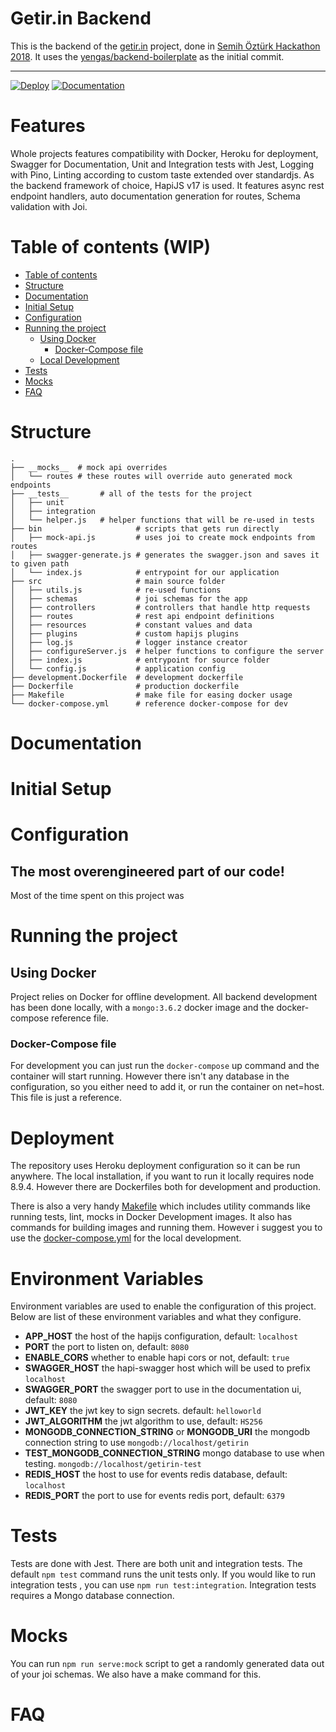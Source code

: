 <div align="center>
    <img src="https://github.com/hapijs/hapi/raw/65944e55ea35189c68b2a5bd9f8cc039e5147961/images/17.png" alt="Getir.in Backend">
    <h1>Getir.in Backend</h1>
</div>

This is the backend of the [getir.in](https://github.com/getirin) project, done in [Semih Öztürk Hackathon 2018](http://hackathon.getir.com). It uses the [yengas/backend-boilerplate](https://github.com/Yengas/backend-boilerplate) as the initial commit. 

--------------------

[![Deploy](https://www.herokucdn.com/deploy/button.svg)](https://heroku.com/deploy?template=https://github.com/yengas/backend-boilerplate)
[![Documentation](https://img.shields.io/swagger/valid/2.0/https/api.getir.in/swagger.json.svg)](https://api.getir.in/documentation)

# Features

Whole projects features compatibility with Docker, Heroku for deployment, Swagger for Documentation, Unit and Integration tests with Jest, Logging with Pino, Linting according to custom taste extended over standardjs. As the backend framework of choice, HapiJS v17 is used. It features async rest endpoint handlers, auto documentation generation for routes, Schema validation with Joi.

Table of contents (WIP)
=================

<!--ts-->
   * [Table of contents](#table-of-contents)
   * [Structure](#structure)
   * [Documentation](#documentation)
   * [Initial Setup](#initial-setup)
   * [Configuration](#configuration)
   * [Running the project](#running-the-project)
      * [Using Docker](#using-docker)
        * [Docker-Compose file](#docker-compose-file)
      * [Local Development](#local-files)
   * [Tests](#tests)
   * [Mocks](#mocks)
   * [FAQ](#faq)
<!--te-->

# Structure
```
.
├── __mocks__  # mock api overrides 
│   └── routes # these routes will override auto generated mock endpoints
├── __tests__       # all of the tests for the project
│   ├── unit        
│   ├── integration 
│   └── helper.js   # helper functions that will be re-used in tests
├── bin                     # scripts that gets run directly
│   ├── mock-api.js         # uses joi to create mock endpoints from routes
│   ├── swagger-generate.js # generates the swagger.json and saves it to given path
│   └── index.js            # entrypoint for our application
├── src                     # main source folder
│   ├── utils.js            # re-used functions
│   ├── schemas             # joi schemas for the app
│   ├── controllers         # controllers that handle http requests
│   ├── routes              # rest api endpoint definitions
│   ├── resources           # constant values and data
│   ├── plugins             # custom hapijs plugins
│   ├── log.js              # logger instance creator
│   ├── configureServer.js  # helper functions to configure the server
│   ├── index.js            # entrypoint for source folder
│   └── config.js           # application config
├── development.Dockerfile  # development dockerfile
├── Dockerfile              # production dockerfile
├── Makefile                # make file for easing docker usage
└── docker-compose.yml      # reference docker-compose for dev
```

# Documentation
# Initial Setup
# Configuration
## The most overengineered part of our code!
Most of the time spent on this project was 
# Running the project
## Using Docker
Project relies on Docker for offline development. All backend development has been done locally, with a `mongo:3.6.2` docker image and the docker-compose reference file.
### Docker-Compose file
For development you can just run the `docker-compose` up command and the container will start running. However there isn't any database in the configuration, so you either need to add it, or run the container on net=host. This file is just a reference.
# Deployment
The repository uses Heroku deployment configuration so it can be run anywhere. The local installation, if you want to run it locally requires node 8.9.4. However there are Dockerfiles both for development and production.

There is also a very handy [Makefile](Makefile) which includes utility commands like running tests, lint, mocks in Docker Development images. It also has commands for building images and running them. However i suggest you to use the [docker-compose.yml](./docker-compose.yml) for the local development.
# Environment Variables
Environment variables are used to enable the configuration of this project. Below are list of these environment variables and what they configure.

- **APP_HOST** the host of the hapijs configuration, default: `localhost`
- **PORT** the port to listen on, default: `8080`
- **ENABLE_CORS** whether to enable hapi cors or not, default: `true`
- **SWAGGER_HOST** the hapi-swagger host which will be used to prefix `localhost`
- **SWAGGER_PORT** the swagger port to use in the documentation ui, default: `8080`
- **JWT_KEY** the jwt key to sign secrets. default: `helloworld`
- **JWT_ALGORITHM** the jwt algorithm to use, default: `HS256`
- **MONGODB_CONNECTION_STRING** or **MONGODB_URI** the mongodb connection string to use `mongodb://localhost/getirin`
- **TEST_MONGODB_CONNECTION_STRING** mongo database to use when testing. `mongodb://localhost/getirin-test`
- **REDIS_HOST** the host to use for events redis database, default: `localhost`
- **REDIS_PORT** the port to use for events redis port, default: `6379`

# Tests
Tests are done with Jest. There are both unit and integration tests. The default `npm test` command runs the unit tests only. If you would like to run integration tests , you can use `npm run test:integration`. Integration tests requires a Mongo database connection. 

# Mocks
You can run `npm run serve:mock` script to get a randomly generated data out of your joi schemas. We also have a make command for this.
# FAQ
